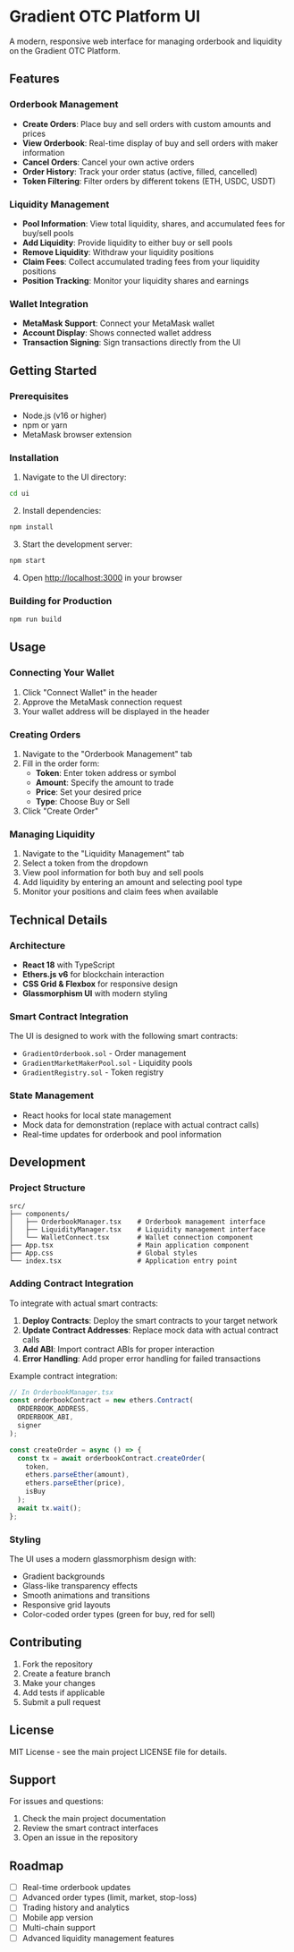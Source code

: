 # Gradient OTC Platform UI

A modern, responsive web interface for managing orderbook and liquidity on the Gradient OTC Platform.

## Features

### Orderbook Management
- **Create Orders**: Place buy and sell orders with custom amounts and prices
- **View Orderbook**: Real-time display of buy and sell orders with maker information
- **Cancel Orders**: Cancel your own active orders
- **Order History**: Track your order status (active, filled, cancelled)
- **Token Filtering**: Filter orders by different tokens (ETH, USDC, USDT)

### Liquidity Management
- **Pool Information**: View total liquidity, shares, and accumulated fees for buy/sell pools
- **Add Liquidity**: Provide liquidity to either buy or sell pools
- **Remove Liquidity**: Withdraw your liquidity positions
- **Claim Fees**: Collect accumulated trading fees from your liquidity positions
- **Position Tracking**: Monitor your liquidity shares and earnings

### Wallet Integration
- **MetaMask Support**: Connect your MetaMask wallet
- **Account Display**: Shows connected wallet address
- **Transaction Signing**: Sign transactions directly from the UI

## Getting Started

### Prerequisites
- Node.js (v16 or higher)
- npm or yarn
- MetaMask browser extension

### Installation

1. Navigate to the UI directory:
```bash
cd ui
```

2. Install dependencies:
```bash
npm install
```

3. Start the development server:
```bash
npm start
```

4. Open [http://localhost:3000](http://localhost:3000) in your browser

### Building for Production

```bash
npm run build
```

## Usage

### Connecting Your Wallet

1. Click "Connect Wallet" in the header
2. Approve the MetaMask connection request
3. Your wallet address will be displayed in the header

### Creating Orders

1. Navigate to the "Orderbook Management" tab
2. Fill in the order form:
   - **Token**: Enter token address or symbol
   - **Amount**: Specify the amount to trade
   - **Price**: Set your desired price
   - **Type**: Choose Buy or Sell
3. Click "Create Order"

### Managing Liquidity

1. Navigate to the "Liquidity Management" tab
2. Select a token from the dropdown
3. View pool information for both buy and sell pools
4. Add liquidity by entering an amount and selecting pool type
5. Monitor your positions and claim fees when available

## Technical Details

### Architecture
- **React 18** with TypeScript
- **Ethers.js v6** for blockchain interaction
- **CSS Grid & Flexbox** for responsive design
- **Glassmorphism UI** with modern styling

### Smart Contract Integration
The UI is designed to work with the following smart contracts:
- `GradientOrderbook.sol` - Order management
- `GradientMarketMakerPool.sol` - Liquidity pools
- `GradientRegistry.sol` - Token registry

### State Management
- React hooks for local state management
- Mock data for demonstration (replace with actual contract calls)
- Real-time updates for orderbook and pool information

## Development

### Project Structure
```
src/
├── components/
│   ├── OrderbookManager.tsx    # Orderbook management interface
│   ├── LiquidityManager.tsx    # Liquidity management interface
│   └── WalletConnect.tsx       # Wallet connection component
├── App.tsx                     # Main application component
├── App.css                     # Global styles
└── index.tsx                   # Application entry point
```

### Adding Contract Integration

To integrate with actual smart contracts:

1. **Deploy Contracts**: Deploy the smart contracts to your target network
2. **Update Contract Addresses**: Replace mock data with actual contract calls
3. **Add ABI**: Import contract ABIs for proper interaction
4. **Error Handling**: Add proper error handling for failed transactions

Example contract integration:
```typescript
// In OrderbookManager.tsx
const orderbookContract = new ethers.Contract(
  ORDERBOOK_ADDRESS,
  ORDERBOOK_ABI,
  signer
);

const createOrder = async () => {
  const tx = await orderbookContract.createOrder(
    token,
    ethers.parseEther(amount),
    ethers.parseEther(price),
    isBuy
  );
  await tx.wait();
};
```

### Styling
The UI uses a modern glassmorphism design with:
- Gradient backgrounds
- Glass-like transparency effects
- Smooth animations and transitions
- Responsive grid layouts
- Color-coded order types (green for buy, red for sell)

## Contributing

1. Fork the repository
2. Create a feature branch
3. Make your changes
4. Add tests if applicable
5. Submit a pull request

## License

MIT License - see the main project LICENSE file for details.

## Support

For issues and questions:
1. Check the main project documentation
2. Review the smart contract interfaces
3. Open an issue in the repository

## Roadmap

- [ ] Real-time orderbook updates
- [ ] Advanced order types (limit, market, stop-loss)
- [ ] Trading history and analytics
- [ ] Mobile app version
- [ ] Multi-chain support
- [ ] Advanced liquidity management features
